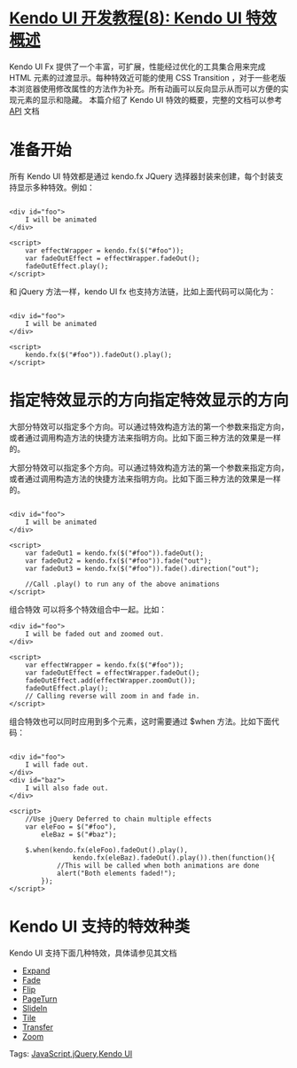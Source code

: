# [Kendo UI 开发教程(8): Kendo UI 特效概述](http://www.imobilebbs.com/wordpress/archives/4612)

Kendo UI Fx 提供了一个丰富，可扩展，性能经过优化的工具集合用来完成 HTML 元素的过渡显示。每种特效近可能的使用 CSS Transition ，对于一些老版本浏览器使用修改属性的方法作为补充。所有动画可以反向显示从而可以方便的实现元素的显示和隐藏。 本篇介绍了 Kendo UI 特效的概要，完整的文档可以参考 [API](http://docs.telerik.com/kendo-ui/api/javascript/effects/common) 文档

# 准备开始

所有 Kendo UI 特效都是通过 kendo.fx JQuery 选择器封装来创建，每个封装支持显示多种特效。例如：

```

<div id="foo">
    I will be animated
</div>

<script>
    var effectWrapper = kendo.fx($("#foo"));
    var fadeOutEffect = effectWrapper.fadeOut();
    fadeOutEffect.play();
</script>

```

和 jQuery 方法一样，kendo UI fx 也支持方法链，比如上面代码可以简化为：

```

<div id="foo">
    I will be animated
</div>

<script>
    kendo.fx($("#foo")).fadeOut().play();
</script>

```

# 指定特效显示的方向指定特效显示的方向

大部分特效可以指定多个方向。可以通过特效构造方法的第一个参数来指定方向，或者通过调用构造方法的快捷方法来指明方向。比如下面三种方法的效果是一样的。

大部分特效可以指定多个方向。可以通过特效构造方法的第一个参数来指定方向，或者通过调用构造方法的快捷方法来指明方向。比如下面三种方法的效果是一样的。

```

<div id="foo">
    I will be animated
</div>

<script>
    var fadeOut1 = kendo.fx($("#foo")).fadeOut();
    var fadeOut2 = kendo.fx($("#foo")).fade("out");
    var fadeOut3 = kendo.fx($("#foo")).fade().direction("out");

    //Call .play() to run any of the above animations
</script>
```

组合特效
可以将多个特效组合中一起。比如：

```
<div id="foo">
    I will be faded out and zoomed out.
</div>

<script>
    var effectWrapper = kendo.fx($("#foo"));
    var fadeOutEffect = effectWrapper.fadeOut();
    fadeOutEffect.add(effectWrapper.zoomOut());
    fadeOutEffect.play();
    // Calling reverse will zoom in and fade in.
</script>
```

组合特效也可以同时应用到多个元素，这时需要通过 $when 方法。比如下面代码：

```

<div id="foo">
    I will fade out.
</div>
<div id="baz">
    I will also fade out.
</div>

<script>
    //Use jQuery Deferred to chain multiple effects
    var eleFoo = $("#foo"),
        eleBaz = $("#baz");

    $.when(kendo.fx(eleFoo).fadeOut().play(),
                kendo.fx(eleBaz).fadeOut().play()).then(function(){
            //This will be called when both animations are done
            alert("Both elements faded!");
        });
</script>
```

# Kendo UI 支持的特效种类
Kendo UI 支持下面几种特效，具体请参见其文档

- [Expand](http://docs.kendoui.com/api/framework/fx/expand)
- [Fade](http://docs.kendoui.com/api/framework/fx/fade)
- [Flip](http://docs.telerik.com/kendo-ui/api/javascript/effects/flip)
- [PageTurn](http://docs.telerik.com/kendo-ui/api/javascript/effects/pageturn)
- [SlideIn](http://docs.telerik.com/kendo-ui/api/javascript/effects/pageturn)
- [Tile](http://docs.kendoui.com/api/framework/fx/tile)
- [Transfer](http://docs.kendoui.com/api/framework/fx/transfer)
- [Zoom](http://docs.kendoui.com/api/framework/fx/zoom)

Tags: [JavaScript](http://www.imobilebbs.com/wordpress/archives/tag/javascript),[jQuery](http://www.imobilebbs.com/wordpress/archives/tag/jquery),[Kendo UI](http://www.imobilebbs.com/wordpress/archives/tag/kendo-ui)
 
